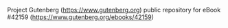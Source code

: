 Project Gutenberg (https://www.gutenberg.org) public repository for eBook #42159 (https://www.gutenberg.org/ebooks/42159)

